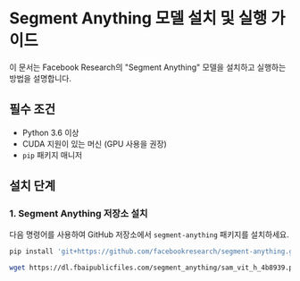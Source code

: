 # Segment Anything 모델 설치 및 실행 가이드

이 문서는 Facebook Research의 "Segment Anything" 모델을 설치하고 실행하는 방법을 설명합니다.

## 필수 조건

- Python 3.6 이상
- CUDA 지원이 있는 머신 (GPU 사용을 권장)
- `pip` 패키지 매니저

## 설치 단계

### 1. Segment Anything 저장소 설치

다음 명령어를 사용하여 GitHub 저장소에서 `segment-anything` 패키지를 설치하세요.

```bash
pip install 'git+https://github.com/facebookresearch/segment-anything.git'

wget https://dl.fbaipublicfiles.com/segment_anything/sam_vit_h_4b8939.pth

